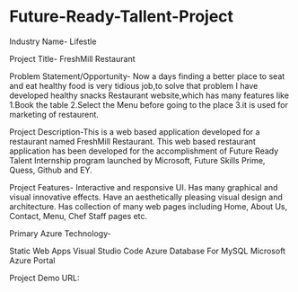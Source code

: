 # Future-Ready-Tallent-Project

Industry Name- Lifestle

Project Title- FreshMill Restaurant

Problem Statement/Opportunity- Now a days finding a better place to seat and eat healthy food is very tidious job,to solve that problem I have developed healthy snacks Restaurant website,which has many features like 
1.Book the table 
2.Select the Menu before going to the place 
3.it is used for marketing of restaurent.

Project Description-This is a web based application developed for a restaurant named FreshMill Restaurant. This web based restaurant application has been developed for the accomplishment of Future Ready Talent Internship program launched by Microsoft, Future Skills Prime, Quess, Github and EY.

Project Features- Interactive and responsive UI. Has many graphical and visual innovative effects. Have an aesthetically pleasing visual design and architecture. Has collection of many web pages including Home, About Us, Contact, Menu, Chef Staff pages etc.


Primary Azure Technology-

Static Web Apps Visual Studio Code Azure Database For MySQL Microsoft Azure Portal

Project Demo URL: 
